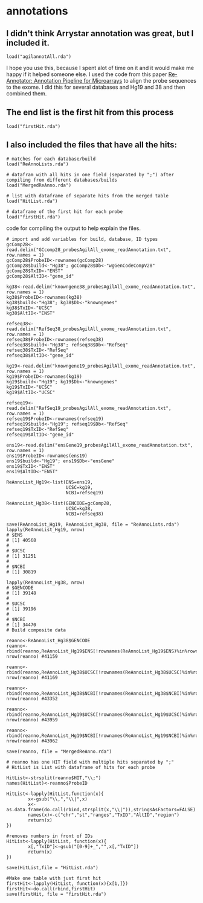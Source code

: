 # annotations

## I didn't think Arrystar annotation was great, but I included it. 
```{r eval=FALSE}
load("agilannotAll.rda")
```


I hope you use this, because I spent alot of time on it and it would make me happy if it helped someone else.
I used the code from this paper [Re-Annotator: Annotation Pipeline for Microarrays](https://www.biorxiv.org/content/early/2015/05/21/019596) to align the probe sequences to the exome. I did this for several databases and Hg19 and 38 and then combined them. 

## The end list is the first hit from this process
```{r, eval=FALSE}
load("firstHit.rda")
```

## I also included the files that have all the hits:
```{r, eval=FALSE}
# matches for each database/build
load("ReAnnoLists.rda")

# datafram with all hits in one field (separated by ";") after compiling from different databases/builds
load("MergedReAnno.rda")

# list with dataframe of separate hits from the merged table
load("HitList.rda")

# dataframe of the first hit for each probe
load("firstHit.rda")
```

code for compiling the output to help explain the files.
```{r eval=FALSE}
# import and add variables for build, database, ID types
gcComp28<-read.delim("GCcomp28_probesAgilAll_exome_readAnnotation.txt", row.names = 1)
gcComp28$ProbeID<-rownames(gcComp28)
gcComp28$build<-"Hg38"; gcComp28$Db<-"wgGenCodeCompV28"
gcComp28$TxID<-"ENST"
gcComp28$AltID<-"gene_id"

kg38<-read.delim("knowngene38_probesAgilAll_exome_readAnnotation.txt", row.names = 1)
kg38$ProbeID<-rownames(kg38)
kg38$build<-"Hg38"; kg38$Db<-"knowngenes"
kg38$TxID<-"UCSC"
kg38$AltID<-"ENST"

refseq38<-read.delim("RefSeq38_probesAgilAll_exome_readAnnotation.txt", row.names = 1)
refseq38$ProbeID<-rownames(refseq38)
refseq38$build<-"Hg38"; refseq38$Db<-"RefSeq"
refseq38$TxID<-"RefSeq"
refseq38$AltID<-"gene_id"

kg19<-read.delim("knowngene19_probesAgilAll_exome_readAnnotation.txt", row.names = 1)
kg19$ProbeID<-rownames(kg19)
kg19$build<-"Hg19"; kg19$Db<-"knowngenes"
kg19$TxID<-"UCSC"
kg19$AltID<-"UCSC"

refseq19<-read.delim("RefSeq19_probesAgilAll_exome_readAnnotation.txt", row.names = 1)
refseq19$ProbeID<-rownames(refseq19)
refseq19$build<-"Hg19"; refseq19$Db<-"RefSeq"
refseq19$TxID<-"RefSeq"
refseq19$AltID<-"gene_id"

ens19<-read.delim("ensGene19_probesAgilAll_exome_readAnnotation.txt", row.names = 1)
ens19$ProbeID<-rownames(ens19)
ens19$build<-"Hg19"; ens19$Db<-"ensGene"
ens19$TxID<-"ENST"
ens19$AltID<-"ENST"

ReAnnoList_Hg19<-list(ENS=ens19,
                      UCSC=kg19,
                      NCBI=refseq19)

ReAnnoList_Hg38<-list(GENCODE=gcComp28,
                      UCSC=kg38,
                      NCBI=refseq38)

save(ReAnnoList_Hg19, ReAnnoList_Hg38, file = "ReAnnoLists.rda")
lapply(ReAnnoList_Hg19, nrow)
# $ENS
# [1] 40568
# 
# $UCSC
# [1] 31251
# 
# $NCBI
# [1] 30819

lapply(ReAnnoList_Hg38, nrow)
# $GENCODE
# [1] 39148
# 
# $UCSC
# [1] 39196
# 
# $NCBI
# [1] 34470
# Build composite data 

reanno<-ReAnnoList_Hg38$GENCODE 
reanno<-rbind(reanno,ReAnnoList_Hg19$ENS[!rownames(ReAnnoList_Hg19$ENS)%in%rownames(reanno),])
nrow(reanno) #41159

reanno<-rbind(reanno,ReAnnoList_Hg38$UCSC[!rownames(ReAnnoList_Hg38$UCSC)%in%rownames(reanno),])
nrow(reanno) #41169

reanno<-rbind(reanno,ReAnnoList_Hg38$NCBI[!rownames(ReAnnoList_Hg38$NCBI)%in%rownames(reanno),])
nrow(reanno) #43352

reanno<-rbind(reanno,ReAnnoList_Hg19$UCSC[!rownames(ReAnnoList_Hg19$UCSC)%in%rownames(reanno),])
nrow(reanno) #43959

reanno<-rbind(reanno,ReAnnoList_Hg19$NCBI[!rownames(ReAnnoList_Hg19$NCBI)%in%rownames(reanno),])
nrow(reanno) #43962

save(reanno, file = "MergedReAnno.rda")

# reanno has one HIT field with multiple hits separated by ";" 
# HitList is List with dataframe of hits for each probe

HitList<-strsplit(reanno$HIT,"\\;")
names(HitList)<-reanno$ProbeID

HitList<-lapply(HitList,function(x){
        x<-gsub("\\,","\\|",x)
        x<-as.data.frame(do.call(rbind,strsplit(x,"\\|")),stringsAsFactors=FALSE)
        names(x)<-c("chr","st","ranges","TxID","AltID","region")
        return(x)
})

#removes numbers in front of IDs
HitList<-lapply(HitList, function(x){
        x[,"TxID"]<-gsub("[0-9]+_","",x[,"TxID"])
        return(x)
})

save(HitList,file = "HitList.rda")

#Make one table with just first hit
firstHit<-lapply(HitList, function(x){x[1,]})
firstHit<-do.call(rbind,firstHit)
save(firstHit, file = "firstHit.rda")
```
